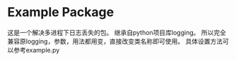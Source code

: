# Example Package

这是一个解决多进程下日志丢失的包。 
继承自python项目库logging。
所以完全兼容原logging，参数，用法都用变，直接改变类名称即可使用。
具体设置方法可以参考example.py

